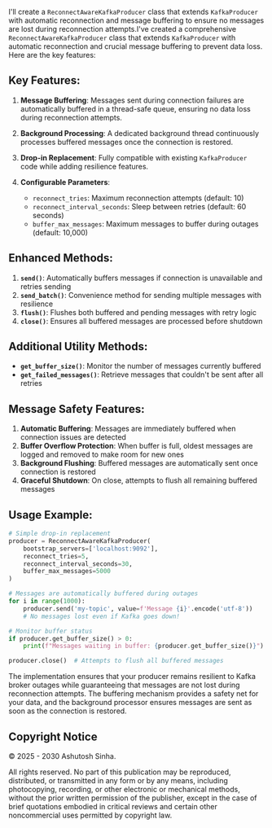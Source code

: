 I'll create a `ReconnectAwareKafkaProducer` class that extends `KafkaProducer` with automatic reconnection and message buffering to ensure no messages are lost during reconnection attempts.I've created a comprehensive `ReconnectAwareKafkaProducer` class that extends `KafkaProducer` with automatic reconnection and crucial message buffering to prevent data loss. Here are the key features:

## Key Features:

1. **Message Buffering**: Messages sent during connection failures are automatically buffered in a thread-safe queue, ensuring no data loss during reconnection attempts.

2. **Background Processing**: A dedicated background thread continuously processes buffered messages once the connection is restored.

3. **Drop-in Replacement**: Fully compatible with existing `KafkaProducer` code while adding resilience features.

4. **Configurable Parameters**:
   - `reconnect_tries`: Maximum reconnection attempts (default: 10)
   - `reconnect_interval_seconds`: Sleep between retries (default: 60 seconds)
   - `buffer_max_messages`: Maximum messages to buffer during outages (default: 10,000)

## Enhanced Methods:

1. **`send()`**: Automatically buffers messages if connection is unavailable and retries sending
2. **`send_batch()`**: Convenience method for sending multiple messages with resilience
3. **`flush()`**: Flushes both buffered and pending messages with retry logic
4. **`close()`**: Ensures all buffered messages are processed before shutdown

## Additional Utility Methods:

- **`get_buffer_size()`**: Monitor the number of messages currently buffered
- **`get_failed_messages()`**: Retrieve messages that couldn't be sent after all retries

## Message Safety Features:

1. **Automatic Buffering**: Messages are immediately buffered when connection issues are detected
2. **Buffer Overflow Protection**: When buffer is full, oldest messages are logged and removed to make room for new ones
3. **Background Flushing**: Buffered messages are automatically sent once connection is restored
4. **Graceful Shutdown**: On close, attempts to flush all remaining buffered messages

## Usage Example:

```python
# Simple drop-in replacement
producer = ReconnectAwareKafkaProducer(
    bootstrap_servers=['localhost:9092'],
    reconnect_tries=5,
    reconnect_interval_seconds=30,
    buffer_max_messages=5000
)

# Messages are automatically buffered during outages
for i in range(1000):
    producer.send('my-topic', value=f'Message {i}'.encode('utf-8'))
    # No messages lost even if Kafka goes down!

# Monitor buffer status
if producer.get_buffer_size() > 0:
    print(f"Messages waiting in buffer: {producer.get_buffer_size()}")

producer.close()  # Attempts to flush all buffered messages
```

The implementation ensures that your producer remains resilient to Kafka broker outages while guaranteeing that messages are not lost during reconnection attempts. The buffering mechanism provides a safety net for your data, and the background processor ensures messages are sent as soon as the connection is restored.


## Copyright Notice

© 2025 - 2030 Ashutosh Sinha.

All rights reserved. No part of this publication may be reproduced, distributed, or transmitted in any form or by any means, including photocopying, recording, or other electronic or mechanical methods, without the prior written permission of the publisher, except in the case of brief quotations embodied in critical reviews and certain other noncommercial uses permitted by copyright law.